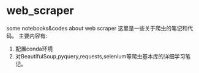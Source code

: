 # web_scraper
some notebooks&amp;codes about web scraper
这里是一些关于爬虫的笔记和代码。
主要内容有:
1. 配置conda环境
1. 对BeautifulSoup,pyquery,requests,selenium等爬虫基本库的详细学习笔记。
